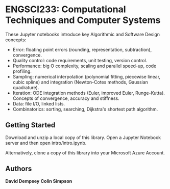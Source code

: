 # ENGSCI233: Computational Techniques and Computer Systems

These Jupyter notebooks introduce key Algorithmic and Software Design concepts:
- Error: floating point errors (rounding, representation, subtraction), convergence.
- Quality control: code requirements, unit testing, version control.
- Performance: big O complexity, scaling and parallel speed-up, code profiling.
- Sampling: numerical interpolation (polynomial fitting, piecewise linear, cubic spline) and integration (Newton-Cotes methods, Gaussian quadrature).
- Iteration: ODE integration methods (Euler, improved Euler, Runge-Kutta). Concepts of convergence, accuracy and stiffness.
- Data: file I/O, linked lists.
- Combinatorics: sorting, searching, Dijkstra's shortest path algorithm.

## Getting Started

Download and unzip a local copy of this library. Open a Jupyter Notebook server and then open intro/intro.ipynb.

Alternatively, clone a copy of this library into your Microsoft Azure Account.

## Authors

**David Dempsey**
**Colin Simpson**
